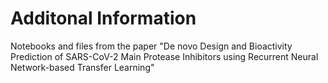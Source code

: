 # Additonal Information
 Notebooks and files from the paper "De novo Design and Bioactivity Prediction of SARS-CoV-2 Main Protease Inhibitors using Recurrent Neural Network-based Transfer Learning"

